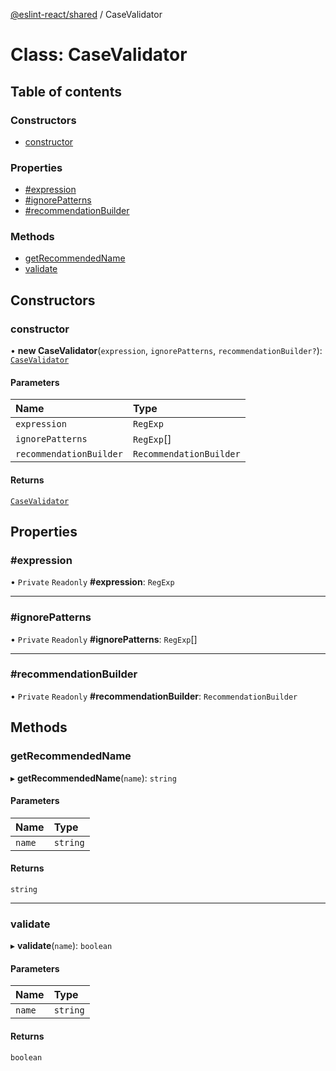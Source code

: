 [@eslint-react/shared](../README.md) / CaseValidator

# Class: CaseValidator

## Table of contents

### Constructors

- [constructor](CaseValidator.md#constructor)

### Properties

- [#expression](CaseValidator.md##expression)
- [#ignorePatterns](CaseValidator.md##ignorepatterns)
- [#recommendationBuilder](CaseValidator.md##recommendationbuilder)

### Methods

- [getRecommendedName](CaseValidator.md#getrecommendedname)
- [validate](CaseValidator.md#validate)

## Constructors

### constructor

• **new CaseValidator**(`expression`, `ignorePatterns`, `recommendationBuilder?`): [`CaseValidator`](CaseValidator.md)

#### Parameters

| Name | Type |
| :------ | :------ |
| `expression` | `RegExp` |
| `ignorePatterns` | `RegExp`[] |
| `recommendationBuilder` | `RecommendationBuilder` |

#### Returns

[`CaseValidator`](CaseValidator.md)

## Properties

### #expression

• `Private` `Readonly` **#expression**: `RegExp`

___

### #ignorePatterns

• `Private` `Readonly` **#ignorePatterns**: `RegExp`[]

___

### #recommendationBuilder

• `Private` `Readonly` **#recommendationBuilder**: `RecommendationBuilder`

## Methods

### getRecommendedName

▸ **getRecommendedName**(`name`): `string`

#### Parameters

| Name | Type |
| :------ | :------ |
| `name` | `string` |

#### Returns

`string`

___

### validate

▸ **validate**(`name`): `boolean`

#### Parameters

| Name | Type |
| :------ | :------ |
| `name` | `string` |

#### Returns

`boolean`
